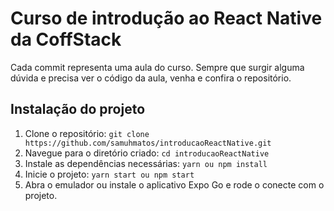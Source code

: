 # Curso de introdução ao React Native da CoffStack
Cada commit representa uma aula do curso.
Sempre que surgir alguma dúvida e precisa ver o código da aula, venha e confira o repositório.

## Instalação do projeto


1. Clone o repositório: `git clone https://github.com/samuhmatos/introducaoReactNative.git`
2. Navegue para o diretório criado: `cd introducaoReactNative`
3. Instale as dependências necessárias: `yarn ou npm install`
4. Inicie o projeto: `yarn start ou npm start`
5. Abra o emulador ou instale o aplicativo Expo Go e rode o conecte com o projeto.
